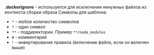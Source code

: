 **.dockerignore** - используется для исключения ненужных файлов из контекста сборки образа
Символы для шаблона:
- `*` - любое количество символов
- `?` - один символ
- `**` - поддиректории. Пример `**/node_modules`
- `#` - комментарий
- `!` - инвертирование правила (включение файла, если он включен выше)